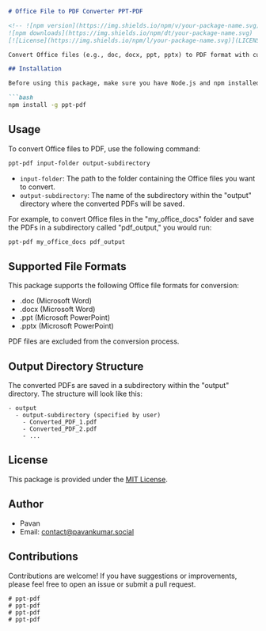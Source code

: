 ```markdown
# Office File to PDF Converter PPT-PDF

<!-- ![npm version](https://img.shields.io/npm/v/your-package-name.svg)
![npm downloads](https://img.shields.io/npm/dt/your-package-name.svg)
[![License](https://img.shields.io/npm/l/your-package-name.svg)](LICENSE) -->

Convert Office files (e.g., doc, docx, ppt, pptx) to PDF format with customizable output subdirectories.

## Installation

Before using this package, make sure you have Node.js and npm installed on your system. If not, you can download and install them from [nodejs.org](https://nodejs.org/).

```bash
npm install -g ppt-pdf
```

## Usage

To convert Office files to PDF, use the following command:

```bash
ppt-pdf input-folder output-subdirectory
```

- `input-folder`: The path to the folder containing the Office files you want to convert.
- `output-subdirectory`: The name of the subdirectory within the "output" directory where the converted PDFs will be saved.

For example, to convert Office files in the "my_office_docs" folder and save the PDFs in a subdirectory called "pdf_output," you would run:

```bash
ppt-pdf my_office_docs pdf_output
```

## Supported File Formats

This package supports the following Office file formats for conversion:

- .doc (Microsoft Word)
- .docx (Microsoft Word)
- .ppt (Microsoft PowerPoint)
- .pptx (Microsoft PowerPoint)

PDF files are excluded from the conversion process.

## Output Directory Structure

The converted PDFs are saved in a subdirectory within the "output" directory. The structure will look like this:

```
- output
  - output-subdirectory (specified by user)
    - Converted_PDF_1.pdf
    - Converted_PDF_2.pdf
    - ...
```

## License

This package is provided under the [MIT License](LICENSE).

## Author

- Pavan
- Email: contact@pavankumar.social

## Contributions

Contributions are welcome! If you have suggestions or improvements, please feel free to open an issue or submit a pull request.

```
# ppt-pdf
# ppt-pdf
# ppt-pdf
# ppt-pdf
